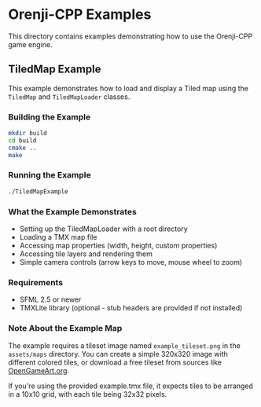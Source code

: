 # Orenji-CPP Examples

This directory contains examples demonstrating how to use the Orenji-CPP game engine.

## TiledMap Example

This example demonstrates how to load and display a Tiled map using the `TiledMap` and `TiledMapLoader` classes.

### Building the Example

```bash
mkdir build
cd build
cmake ..
make
```

### Running the Example

```bash
./TiledMapExample
```

### What the Example Demonstrates

- Setting up the TiledMapLoader with a root directory
- Loading a TMX map file
- Accessing map properties (width, height, custom properties)
- Accessing tile layers and rendering them
- Simple camera controls (arrow keys to move, mouse wheel to zoom)

### Requirements

- SFML 2.5 or newer
- TMXLite library (optional - stub headers are provided if not installed)

### Note About the Example Map

The example requires a tileset image named `example_tileset.png` in the `assets/maps` directory. You can create a simple 320x320 image with different colored tiles, or download a free tileset from sources like [OpenGameArt.org](https://opengameart.org/).

If you're using the provided example.tmx file, it expects tiles to be arranged in a 10x10 grid, with each tile being 32x32 pixels. 